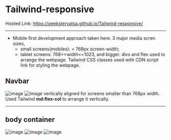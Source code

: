 # Tailwind-responsive
Hosted Link: https://geekstervatsa.github.io/Tailwind-responsive/ <br>
___
* Mobile first development approach taken here. 3 major media scren sizes,
     *   small screens(mobiles): < 768px screen-width;
     *   tablet screens: 768<=width<=1023, and bigger.
divs and flex used to arrange the webpage. Tailwind CSS classes used with CDN script link for styling the webpage.
 ## Navbar 
 ![image](https://github.com/GeeksterVatsa/Tailwind-responsive/assets/144803484/920207cc-01bc-48b8-988b-987dff2fe4bc)
 ![image](https://github.com/GeeksterVatsa/Tailwind-responsive/assets/144803484/b0731861-72ac-4fe2-ac0f-7dfff81eec0d)
vertically aligned for screens smaller than 768px width. Used Tailwind **md:flex-col** to arrange it vertically.
 ___
 ## body container
 ![image](https://github.com/GeeksterVatsa/Tailwind-responsive/assets/144803484/5fb1575b-7fd6-4fbf-9228-1d2d62bb3872)
 ![image](https://github.com/GeeksterVatsa/Tailwind-responsive/assets/144803484/f5467f63-650a-4bdf-8bac-7d35ab5d55f6)
 ![image](https://github.com/GeeksterVatsa/Tailwind-responsive/assets/144803484/d4e19701-750b-4906-8639-e0d036f85856)



